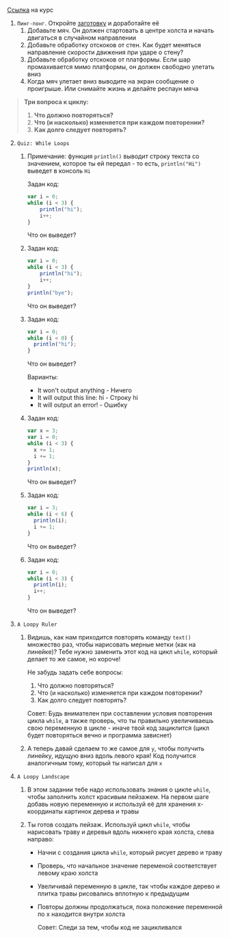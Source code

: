 [Ссылка](https://www.khanacademy.org/computing/computer-programming/programming) на курс

1. `Пинг-понг`. Откройте [заготовку](https://www.khanacademy.org/computer-programming/center-paddle-to-mouse/1386910503) и доработайте её
   1. Добавьте мяч. Он должен стартовать в центре холста и начать двигаться в случайном направлении
   2. Добавьте обработку отскоков от стен. Как будет меняться направление скорости движения при ударе о стену?
   3. Добавьте обработку отскоков от платформы. Если шар промахивается мимо платформы, он должен свободно улетать вниз
   4. Когда мяч улетает вниз выводите на экран сообщение о проигрыше. Или снимайте жизнь и делайте респаун мяча

> **Три вопроса к циклу:**
>
> 1. **Что должно повторяться?**
> 2. **Что (и насколько) изменяется при каждом повторении?**
> 3. **Как долго следует повторять?**

2. `Quiz: While Loops`

   1. Примечание: функция `println()` выводит строку текста со значением, которое ты ей передал - то есть, `println("Hi")` выведет в консоль `Hi`

      Задан код:

      ```javascript
      var i = 0;
      while (i < 3) {
          println("hi");
          i++;
      }
      ```

      Что он выведет?

   2. Задан код:

      ```javascript
      var i = 0;
      while (i < 3) {
          println("hi");
          i++;
      }
      println("bye");
      ```

      Что он выведет?

   3. Задан код:

      ```javascript
      var i = 0;
      while (i < 0) {
        println("hi");
      }
      ```

      Что он выведет?

      Варианты:

      - It won't output anything - Ничего
      - It will output this line: hi - Строку hi
      - It will output an error! - Ошибку

   4. Задан код:

      ```javascript
      var x = 3;
      var i = 0;
      while (i < 3) {
        x += 1;
        i += 1;
      }
      println(x);
      ```

      Что он выведет?

   5. Задан код:

      ```javascript
      var i = 3;
      while (i < 6) {
        println(i);
        i += 1;
      }
      ```

      Что он выведет?

   6. Задан код:

      ```javascript
      var i = 0;
      while (i < 3) {
        println(i);
        i++;
      }
      ```

      Что он выведет?

3. `A Loopy Ruler`

   1. Видишь, как нам приходится повторять команду `text()` множество раз, чтобы нарисовать мерные метки (как на линейке)? Тебе нужно заменить этот код на цикл `while`, который делает то же самое, но короче!

      Не забудь задать себе вопросы:

      1. Что должно повторяться?
      2. Что (и насколько) изменяется при каждом повторении?
      3. Как долго следует повторять?

      Совет: Будь внимателен при составлении условия повторения цикла `while`, а также проверь, что ты правильно увеличиваешь свою переменную в цикле - иначе твой код зациклится (цикл будет повторяться вечно и программа зависнет)

   2. А теперь давай сделаем то же самое для `y`, чтобы получить линейку, идущую вниз вдоль левого края! Код получится аналогичным тому, который ты написал для `x`

4. `A Loopy Landscape`

   1. В этом задании  тебе надо использовать знания о цикле `while`, чтобы заполнить холст красивым пейзажем. На первом шаге добавь новую переменную и используй её для хранения х-координаты картинок дерева и травы

   2. Ты готов создать пейзаж. Используй цикл `while`, чтобы нарисовать траву и деревья вдоль нижнего края холста, слева направо:

      - Начни с создания цикла `while`, который рисует дерево и траву

      - Проверь, что начальное значение переменой соответствует левому краю холста

      - Увеличивай переменную в цикле, так чтобы каждое дерево и плитка травы рисовались вплотную к предыдущим

      - Повторы должны продолжаться, пока положение переменной по х находится внутри холста

        Совет: Следи за тем, чтобы код не зацикливался
